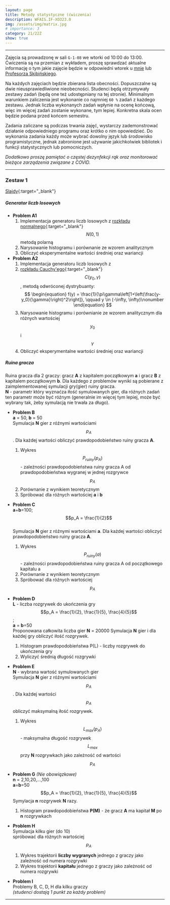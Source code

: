```yaml
---
layout: page
title: Metody statystyczne (ćwiczenia)
description: WFAIS.IF-XO323.0  
img: /assets/img/matrix.jpg
# importance: 3
category: 21/22Z
show: true
---
```


<!-- - [Zestaw 1](#zestaw-1) -->
<!-- - [Zestaw 2](#zestaw-2) -->

---

Zajęcia są prowadzonę w sali `G-1-08` we wtorki od 10:00 do 13:00.
Ćwiczenia są na przemian z wykładem, proszę sprawdzać aktualne informację o
tym jakie zajęcie będzie w odpowiedni wtorek u [mnie](/)
lub [Profesorza Skibińskiego](mailto:roman.skibinski@uj.edu.pl).

Na każdych zajęciach będzie zbierana lista obecności. Dopuszczalne są dwie nieusprawiedliwione nieobecności. 
Studenci będą otrzymywały zestawy zadań (będą one też udostępniany na tej stronie). Minimalnym warunkiem zaliczenia jest wykonanie co najmniej `60 %` zadań z każdego zestawu.
Jednak liczba wykonanych zadań wpłynie na ocenę końcową, więc im więcej zadań zostanie wykonane, tym lepiej.
Konkretna skala ocen będzie podana przed końcem semestru.

Zadania zaliczane są podczas trwania zajęć, wystarczy zademonstrować działanie odpowiedniego programu oraz krótko o nim opowiedzieć. <!--Studenci mają możliwość dorobić zadania w domu, ale ono muszą być oddane nie później niż na kolejnych zajęciach.--> Do wykonania zadania każdy może wybrać dowolny język lub środowisko programistyczne, jednak zabronione jest używanie jakichkolwiek bibliotek i funkcji statystycznych lub pomocniczych.

*Dodatkowo proszę pamiętać o częstej dezynfekcji rąk oraz monitorować bieżące zarządzenia związane z COVID.*

<!-- Warunkiem zaliczenia jest wykonanie minimum 80% zadań z każdego zestawu
i obecnośc na zajęciach () -->
---

### **Zestaw 1**

[Slajdy](/assets/teaching/2021_winter/1_Urbanevych_2021.pdf){:target="_blank"}

##### **Generator liczb losowych**

- **Problem A1**
  1. Implementacja generatoru liczb losowych z
    [rozkładu normalnego](https://pl.wikipedia.org/wiki/Rozk%C5%82ad_normalny){:target="_blank"} 
    $$N(0,1)$$ metodą polarną
  2. Narysowanie histogramu i porównanie ze wzorem analitycznym
  3. Obliczyć eksperymentalne wartości średniej oraz wariancji
- **Problem A2**
  1. Implementacja generatoru liczb losowych z 
  2. [rozkładu Cauchy'ego](https://pl.wikipedia.org/wiki/Rozk%C5%82ad_Cauchy%E2%80%99ego){:target="_blank"} $$C(y_0,\gamma)$$, metodą odwróconej dystrybuanty:
$$
\begin{equation}
  f(y) = \frac{1}{\pi\gamma\left[1+\left(\frac{y-y_0}{\gamma}\right)^2\right]}, \qquad y \in (-\infty, \infty)\nonumber
\end{equation}
$$
  2. Narysowanie histogramu i porównianie ze wzorem analitycznym
    dla różnych wartościej $$y_0$$ i $$\gamma$$
  3. Obliczyć eksperymentalne wartości średniej oraz wariancji
  


##### **Ruina gracza**
Ruina gracza dla 2 graczy: gracz **A** z kapitalem początkowym **a** i
gracz **B** z kapitalem początkowym **b**.
Dla każdego z problemów wyniki są pobierane z zaimplementowanej
symulacji gry(gier) ruiny gracza.  
**N** - parametr który wyznaćza iłość symulowanych gier, 
dla róźnych zadań ten parametr może być róźnym
(generalnie im więcej tym lepiej, może być wybrany tak,
żeby symulacją nie trwała za długo).

- **Problem B**  
  **a** = 50, **b** = 50  
  Symulacja **N** gier z róźnymi
  wartościami $$p_A$$. Dla każdej wartości obliczyć prawdopodobieństwo
  ruiny gracza **A**. 
  1. Wykres $$P_{ruiny}(p_A)$$ - zależności prawdopodobieństwa ruiny gracza A od 
    prawdopodobieństwa wygranej w jednej rozgrywce $$p_A$$
  2. Porównanie z wynikiem teoretycznym
  3. Spróbować dla róźnych wartościej **a** i **b**

- **Problem C**  
**a**+**b**=100;  
$$p_A = \frac{1}{2}$$  
Symulacja **N** gier z róźnymi
  wartościami **a**. Dla każdej wartości obliczyć prawdopodobieństwo
  ruiny gracza **A**. 
  1. Wykres $$P_{ruiny}(a)$$ - zależności prawdopodobieństwa ruiny gracza A od 
    początkowego kapitalu a
  2. Porównanie z wynikiem teoretycznym
  3. Spróbować dla róźnych wartościej $$p_A$$

- **Problem D**  
**L** - liczba rozgrywek do ukończenia gry  
$$p_A = \frac{1}{2}, \frac{1}{5}, \frac{4}{5}$$;  
**a** = **b**=50  
Proponowana całkowita liczba gier **N** = 20000
Symulacja **N** gier i dla każdej gry obliczyć iłość rozgrywek. 
  1.  Histogram prawdopodobieństwa P(L) - liczby rozgrywek do ukończenia gry
  2.  Wyliczyć średnią długość rozgrywki 

- **Problem E**  
**N** - wybrana wartość symulowanych gier  
Symulacja **N** gier z róźnymi wartościami $$p_A$$.
Dla każdej wartości $$p_A$$ obliczyć maksymalną iłość rozgrywek.
  1. Wykres $$L_{max}(p_A)$$ - maksymalna długość rozgrywek $$L_{max}$$ przy **N** rozgrywkach jako zależność od wartości $$p_A$$

- **Problem G** *(Nie obowiązkowe)*  
**n** = 2,10,20,...,100  
**a**=**b**=50  
$$p_A = \frac{1}{2}, \frac{1}{5}, \frac{4}{5}$$
Symylacja **n** rozgrywek **N** razy.
  1. Histogram prawdopodobieństwa **P(M)** - że gracz **A** ma kapitał **M** po **n** rozgrywkach

- **Problem H**  
  Symulacja kilku gier (do 10)  
  spróbować dla różnych wartościej $$p_A$$
  1. Wykres trajektorii **liczby wygranych**  jednego z graczy jako zależność od numera rozgrywki
  2. Wykres trajektorii **kapitału** jednego z graczy jako zależność od numera rozgrywki  


- **Problem I**  
  Problemy B, C, D, H dla kilku graczy  
  *(studenci dostają 1 punkt za każdy problem)*

---

<!-- ### **Zestaw 2** -->